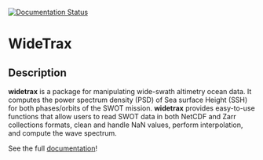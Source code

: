 [![Documentation Status](https://readthedocs.org/projects/widetrax/badge/?version=latest)](https://widetrax.readthedocs.io/en/latest/?badge=latest)
# WideTrax
## Description

**widetrax** is a package for manipulating wide-swath altimetry ocean data.
It computes the power spectrum density (PSD) of Sea surface Height (SSH) for both phases/orbits of the SWOT mission.
**widetrax** provides easy-to-use functions that allow users to read SWOT data in both NetCDF and Zarr collections formats, clean and handle NaN values, perform interpolation, and compute the wave spectrum.


See the full [documentation](https://widetrax.readthedocs.io/en/latest/)!
